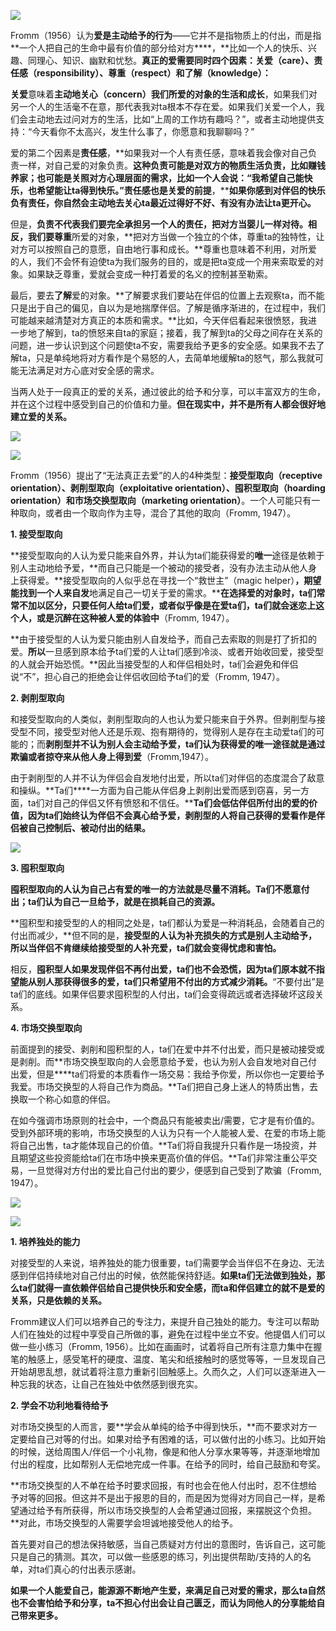 ![](https://mmbiz.qpic.cn/sz_mmbiz_jpg/Mz0ovPEFMRIrRN6zHyRFrZSwR4icibdiahcLic5X3gZMquiaamPZU7tyrJUAlvrh2D5ppic1icszKJ8I8HnIVQf0rv9Dw/640?wx_fmt=jpeg)

Fromm（1956）认为**爱是主动给予的行为**——它并不是指物质上的付出，而是指**一个人把自己的生命中最有价值的部分给对方****，**比如一个人的快乐、兴趣、同理心、知识、幽默和忧愁。**真正的爱需要同时四个因素：关爱（care）、责任感（responsibility）、尊重（respect）和了解（knowledge）：**

**关爱**意味着**主动地关心（concern）我们所爱的对象的生活和成长**，如果我们对另一个人的生活毫不在意，那代表我对ta根本不存在爱。如果我们关爱一个人，我们会主动地去过问对方的生活，比如“上周的工作坊有趣吗？”，或者主动地提供支持：“今天看你不太高兴，发生什么事了，你愿意和我聊聊吗？”

爱的第二个因素是**责任感**，**如果我对一个人有责任感，意味着我会像对自己负责一样，对自己爱的对象负责。**这种负责可能是对双方的物质生活负责，比如赚钱养家；也可能是关照对方心理层面的需求，比如一个人会说：“我希望自己能快乐，也希望能让ta得到快乐。”**责任感也是关爱的前提****，****如果你感到对伴侣的快乐负有责任，你自然会主动地去关心ta最近过得好不好、有没有办法让ta更开心。**

但是，**负责不代表我们要完全承担另一个人的责任，把对方当婴儿一样对待。**相反，我们要**尊重**所爱的对象，**把对方当做一个独立的个体，尊重ta的独特性，让对方可以按照自己的意愿，自由地行事和成长。**尊重也意味着不利用，对所爱的人，我们不会怀有迫使ta为我们服务的目的，或是把ta变成一个用来索取爱的对象。如果缺乏尊重，爱就会变成一种打着爱的名义的控制甚至勒索。

最后，要去**了解**爱的对象。**了解要求我们要站在伴侣的位置上去观察ta，而不能只是出于自己的偏见，自以为是地揣摩伴侣。了解是循序渐进的，在过程中，我们可能越来越清楚对方真正的本质和需求。**比如，今天伴侣看起来很愤怒，我进一步地了解到，ta的愤怒来自ta的家庭；接着，我了解到ta的父母之间存在关系的问题，进一步认识到这个问题使ta不安，需要我给予更多的安全感。如果我不去了解ta，只是单纯地将对方看作是个易怒的人，去简单地缓解ta的怒气，那么我就可能无法满足对方心底对安全感的需求。

当两人处于一段真正的爱的关系，通过彼此的给予和分享，可以丰富双方的生命，并在这个过程中感受到自己的价值和力量。**但在现实中，并不是所有人都会很好地建立爱的关系。**

![](https://mmbiz.qpic.cn/sz_mmbiz_jpg/Mz0ovPEFMRLicrgVttQY8YeJgY0xSRB6YCbOw3SufXeOKeicVLWPxMQw1seiaCicGQPqKE6uib4IZ4wbLqQia6fGibpfw/640?wx_fmt=jpeg)

![](https://mmbiz.qpic.cn/sz_mmbiz_jpg/Mz0ovPEFMRIrRN6zHyRFrZSwR4icibdiahcpxL3DOqJMr2kmib9tP8xvS4A3x4BJo2jbhuXxndLxIJcmT0gDia6f5nA/640?wx_fmt=jpeg)

Fromm（1956）提出了“无法真正去爱”的人的4种类型：**接受型取向（receptive orientation）、剥削型取向（exploitative orientation）、囤积型取向（hoarding orientation）和市场交换型取向（marketing orientation）**。一个人可能只有一种取向，或者由一个取向作为主导，混合了其他的取向（Fromm, 1947）。

**1. 接受型取向**

**接受型取向的人认为爱只能来自外界，并认为ta们能获得爱的****唯一****途径是依赖于别人主动地给予爱，**而自己只能是一个被动的接受者，没有办法主动从他人身上获得爱。**接受型取向的人似乎总在寻找一个“救世主”（magic helper）****，****期望能找到一个人来****自发****地满足自己一切关于爱的需求。****在选择爱的对象时，ta们常常不加以区分，只要任何人给ta们爱，或者似乎像是在爱ta们，ta们就会迷恋上这个人，或是沉醉在这种被人爱的体验中**（Fromm, 1947）。

**由于接受型的人认为爱只能由别人自发给予，而自己去索取的则是打了折扣的爱。**所以**一旦感到原本给予ta们爱的人让ta们感到冷淡、或者开始收回爱，接受型的人就会开始恐慌。**因此当接受型的人和伴侣相处时，ta们会避免和伴侣说“不”，担心自己的拒绝会让伴侣收回给予ta们的爱（Fromm, 1947）。

**2. 剥削型取向**

和接受型取向的人类似，剥削型取向的人也认为爱只能来自于外界。但剥削型与接受型不同，接受型对他人还是乐观、抱有期待的，觉得别人是存在主动爱ta们的可能的；而**剥削型并不认为别人会主动给予爱，ta们认为获得爱的****唯一****途径就是通过欺骗或者掠夺来从他人身上得到爱**（Fromm,1947）。

由于剥削型的人并不认为伴侣会自发地付出爱，所以ta们对伴侣的态度混合了敌意和操纵。**Ta们****一方面为自己能从伴侣身上剥削出爱而感到窃喜，另一方面，ta们对自己的伴侣又怀有愤怒和不信任。****Ta们会低估伴侣所付出的爱的价值，因为ta们始终认为伴侣不会真心给予爱，剥削型的人将自己获得的爱看作是伴侣被自己控制后、被动付出的结果。**

![](https://mmbiz.qpic.cn/sz_mmbiz_gif/Mz0ovPEFMRLicrgVttQY8YeJgY0xSRB6YudYBs6UKGIQw2I2Yo3aucL4AbJslLkb8TAH7LHc6DGg2JM9hlPTCRg/640?wx_fmt=gif)

**3. 囤积型取向**

**囤积型取向的人认为自己占有爱的唯一的方法就是****尽量****不消耗。Ta们不愿意付出；ta们认为自己一旦给予，就是在损耗自己的资源。**

**囤积型和接受型的人的相同之处是，ta们都认为爱是一种消耗品，会随着自己的付出而减少，**但不同的是，**接受型的人认为补充损失的方式是别人主动给予，所以当伴侣不肯继续给接受型的人补充爱，ta们就会变得忧虑和害怕。**

相反，**囤积型人如果发现伴侣不再付出爱，ta们也不会恐慌，因为ta们原本就不指望能从别人那获得很多的爱，ta们只希望用不付出的方式减少消耗。**“不要付出”是ta们的底线。如果伴侣要求囤积型的人付出，ta们会变得疏远或者选择破坏这段关系。

**4. 市场交换型取向**

前面提到的接受、剥削和囤积型的人，ta们在爱中并不付出爱，而只是被动接受或是剥削。而**市场交换型取向的人会愿意给予爱，也认为别人会自发地对自己付出爱，但是****ta们将爱的本质看作一场交易：我给予你爱，所以你也一定要给予我爱。市场交换型的人将自己作为商品。**Ta们把自己身上迷人的特质出售，去换取一个称心如意的伴侣。

在如今强调市场原则的社会中，一个商品只有能被卖出/需要，它才是有价值的。受到外部环境的影响，市场交换型的人认为只有一个人能被人爱、在爱的市场上能将自己出售，ta才能体现自己的价值。**Ta们将自我提升只看作是一场投资，并且期望这些投资能给ta们在市场中换来更高价值的伴侣。**Ta们非常注重公平交易，一旦觉得对方付出的爱比自己付出的要少，便感到自己受到了欺骗（Fromm, 1947）。

![](https://mmbiz.qpic.cn/mmbiz_jpg/7V7fl33Zc3AIxRU5icrFsSkNickX7az12But52IEwXw696YZ9hgBebcAEglltPDwDRwxPqYKib3Q1aMc2I7t42wlg/640?wx_fmt=jpeg)  

  

![](https://mmbiz.qpic.cn/sz_mmbiz_jpg/Mz0ovPEFMRIrRN6zHyRFrZSwR4icibdiahciaKG5eypg4qlJc3z1jEaVLYWOCPMoqnibES0DQOx1Z4aoGLCreshEic4Q/640?wx_fmt=jpeg)

**1. 培养独处的能力**

对接受型的人来说，培养独处的能力很重要，ta们需要学会当伴侣不在身边、无法感到伴侣持续地对自己付出的时候，依然能保持舒适。**如果ta们无法做到独处，那么ta们就得一直依赖伴侣给自己提供快乐和安全感，而ta和伴侣建立的就不是爱的关系，只是依赖的关系。**

Fromm建议人们可以培养自己的专注力，来提升自己独处的能力。专注可以帮助人们在独处的过程中享受自己所做的事，避免在过程中坐立不安。他提倡人们可以做一些小练习（Fromm, 1956）。比如在画画时，试着将自己所有注意力集中在握笔的触感上，感受笔杆的硬度、温度、笔尖和纸接触时的感觉等等，一旦发现自己开始胡思乱想，就试着将注意力重新引回触感上。久而久之，人们可以逐渐进入一种忘我的状态，让自己在独处中依然感到很充实。

**2. 学会不功利地看待给予**

对市场交换型的人而言，要**学会从单纯的给予中得到快乐，**而不要求对方一定要给自己对等的付出。如果对给予有困难的话，可以做付出的小练习。比如开始的时候，送给周围人/伴侣一个小礼物，像是和他人分享水果等等，并逐渐地增加付出的程度，比如帮别人无偿地完成一件事。在给予的同时，给自己鼓励和夸奖。

**市场交换型的人不单在给予时要求回报，有时也会在他人付出时，忍不住想给予对等的回报。但这并不是出于报恩的目的，而是因为觉得对方同自己一样，是希望通过给予有所获得，所以市场交换型的人会希望通过回报，来摆脱这个负担。**对此，市场交换型的人需要学会坦诚地接受他人的给予。

首先要对自己的想法保持敏感，当自己质疑对方付出的意图时，告诉自己，这可能只是自己的猜测。其次，可以做一些感恩的练习，列出提供帮助/支持的人的名单，对ta们真心的付出表示感谢。

**如果一个人能爱自己，能源源不断地产生爱，来满足自己对爱的需求，那么ta自然也不会害怕给予和分享，ta不担心付出会让自己匮乏，而认为同他人的分享能给自己带来更多。**